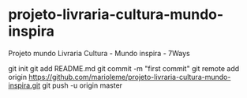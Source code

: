 # projeto-livraria-cultura-mundo-inspira
Projeto mundo Livraria Cultura - Mundo  inspira  -  7Ways 

git init
git add README.md
git commit -m "first commit"
git remote add origin https://github.com/marioleme/projeto-livraria-cultura-mundo-inspira.git
git push -u origin master
